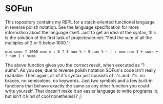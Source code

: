 # SOFun
This repository contains my REPL for a stack-oriented functional language in reverse polish notation. See the language specification for more information about the language itself. 
Just to get an idea of the syntax, this is the solution of the first task of projecteuler.net: "Find the sum of all the multiples of 3 or 5 below 1000.":

    num sums ? 1000 num = : 0 ? 3 num % ~ 5 num % ~ | : num num 1 + sums + ? num 1 + sums
    
The above function gives you the correct result, when executed as "1 sums". 
As you see, due to reverse polish notation SOFun's code isn't really readable. Then again, all of it's syntax just consists of ':'s and '?'s: no braces, no semicolons, no keywords. Just two symbols and a few built-in functions that behave exactly the same as any other function you could write yourself. That doesn't make it an easier language to write programs in, but isn't it kind of cool nonetheless? ;)
